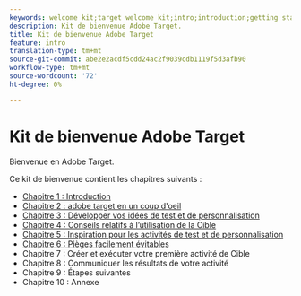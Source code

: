 ```yaml
---
keywords: welcome kit;target welcome kit;intro;introduction;getting started
description: Kit de bienvenue Adobe Target.
title: Kit de bienvenue Adobe Target
feature: intro
translation-type: tm+mt
source-git-commit: abe2e2acdf5cdd24ac2f9039cdb1119f5d3afb90
workflow-type: tm+mt
source-wordcount: '72'
ht-degree: 0%

---
```



# Kit de bienvenue Adobe Target

Bienvenue en Adobe Target.

Ce kit de bienvenue contient les chapitres suivants :

* [Chapitre 1 : Introduction](/help/c-intro/target-welcome-kit-1.md)
* [Chapitre 2 : adobe target en un coup d&#39;oeil](/help/c-intro/target-welcome-kit-2.md)
* [Chapitre 3 : Développer vos idées de test et de personnalisation](/help/c-intro/target-welcome-kit-3.md)
* [Chapitre 4 : Conseils relatifs à l’utilisation de la Cible](/help/c-intro/target-welcome-kit-4.md)
* [Chapitre 5 : Inspiration pour les activités de test et de personnalisation](/help/c-intro/target-welcome-kit-5.md)
* [Chapitre 6 : Pièges facilement évitables](/help/c-intro/target-welcome-kit-6.md)
* Chapitre 7 : Créer et exécuter votre première activité de Cible
* Chapitre 8 : Communiquer les résultats de votre activité
* Chapitre 9 : Étapes suivantes
* Chapitre 10 : Annexe
